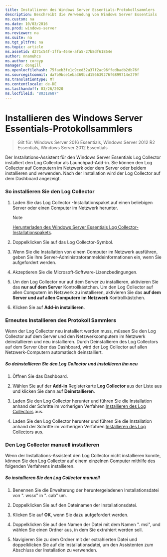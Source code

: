 ```yaml
---
title: Installieren des Windows Server Essentials-Protokollsammlers
description: Beschreibt die Verwendung von Windows Server Essentials
ms.custom: na
ms.date: 10/03/2016
ms.prod: windows-server
ms.reviewer: na
ms.suite: na
ms.tgt_pltfrm: na
ms.topic: article
ms.assetid: d271c54f-1ffa-464e-afa5-27b8df61854e
author: nnamuhcs
ms.author: coreyp
manager: dongill
ms.openlocfilehash: 75faeb3fe1c9ced32a37f2ac96ffedbadb2db76f
ms.sourcegitcommit: da7b9bce1eba369bcd156639276f6899714e279f
ms.translationtype: MT
ms.contentlocale: de-DE
ms.lasthandoff: 03/26/2020
ms.locfileid: "80318687"
---
```

# <a name="install-the-windows-server-essentials-log-collector"></a>Installieren des Windows Server Essentials-Protokollsammlers

>Gilt für: Windows Server 2016 Essentials, Windows Server 2012 R2 Essentials, Windows Server 2012 Essentials

Der Installations-Assistent für den Windows Server Essentials Log Collector installiert den Log Collector als Launchpad-Add-in. Sie können den Log Collector auf Computern im Netzwerk oder dem Server oder beidem installieren und verwenden. Nach der Installation wird der Log Collector auf dem Dashboard angezeigt.  
  
###  <a name="to-install-the-log-collector"></a><a name="BKMK_ToInstall"></a>So installieren Sie den Log Collector  
  
1.  Laden Sie das Log Collector -Installationspaket auf einen beliebigen Server oder einen Computer im Netzwerk herunter.  
  
    > [!NOTE]
    > [Herunterladen des Windows Server Essentials Log Collector-Installationspakets](https://www.microsoft.com/download/details.aspx?id=34821).  
  
2.  Doppelklicken Sie auf das Log Collector-Symbol.  
  
3.  Wenn Sie die Installation von einem Computer im Netzwerk ausführen, geben Sie Ihre Server-Administratoranmeldeinformationen ein, wenn Sie aufgefordert werden.  
  
4.  Akzeptieren Sie die Microsoft-Software-Lizenzbedingungen.  
  
5.  Um den Log Collector nur auf dem Server zu installieren, aktivieren Sie das **nur auf dem Server** Kontrollkästchen. Um den Log Collector auf allen Computern im Netzwerk zu installieren, aktivieren Sie das **auf dem Server und auf allen Computern im Netzwerk** Kontrollkästchen.  
  
6.  Klicken Sie auf **Add-in installieren**.  
  
###  <a name="reinstalling-the-log-collector"></a><a name="BKMK_Reinstall"></a>Erneutes Installieren des Protokoll Sammlers  
 Wenn der Log Collector neu installiert werden muss, müssen Sie den Log Collector auf dem Server und den Netzwerkcomputern im Netzwerk deinstallieren und neu installieren. Durch Deinstallieren des Log Collectors auf dem Server über das Dashboard, wird der Log Collector auf allen Netzwerk-Computern automatisch deinstalliert.  
  
##### <a name="to-uninstall-and-reinstall-the-log-collector"></a>So deinstallieren Sie den Log Collector und installieren ihn neu  
  
1.  Öffnen Sie das Dashboard.  
  
2.  Wählen Sie auf der **Add-in** Registerkarte **Log Collector** aus der Liste aus und klicken Sie dann auf **Deinstallieren**.  
  

3.  Laden Sie den Log Collector herunter und führen Sie die Installation anhand der Schritte im vorherigen Verfahren [Installieren des Log Collectors](Install-the-Windows-Server-Essentials-Log-Collector.md#BKMK_ToInstall) aus.  

3.  Laden Sie den Log Collector herunter und führen Sie die Installation anhand der Schritte im vorherigen Verfahren [Installieren des Log Collectors](../support/Install-the-Windows-Server-Essentials-Log-Collector.md#BKMK_ToInstall) aus.  

  
### <a name="manually-install-the-log-collector"></a>Den Log Collector manuell installieren  
 Wenn der Installations-Assistent den Log Collector nicht installieren konnte, können Sie den Log Collector auf einem einzelnen Computer mithilfe des folgenden Verfahrens installieren.  
  
##### <a name="to-manually-install-the-log-collector"></a>So installieren Sie den Log Collector manuell  
  
1.  Benennen Sie die Erweiterung der heruntergeladenen Installationsdatei von ". wssx" in ". cab" um.  
  
2.  Doppelklicken Sie auf den Dateinamen der Installationsdatei.  
  
3.  Klicken Sie auf **OK**, wenn Sie dazu aufgefordert werden.  
  
4.  Doppelklicken Sie auf den Namen der Datei mit dem Namen ". msi", und wählen Sie einen Ordner aus, in dem Sie extrahiert werden soll.  
  
5.  Navigieren Sie zu dem Ordner mit der extrahierten Datei und doppelklicken Sie auf die Installationsdatei, um den Assistenten zum Abschluss der Installation zu verwenden.
